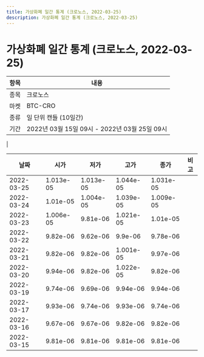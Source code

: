 ```yaml
---
title: 가상화폐 일간 통계 (크로노스, 2022-03-25)
description: 가상화폐 일간 통계 (크로노스, 2022-03-25)
---
```


가상화폐 일간 통계 (크로노스, 2022-03-25)
===

|항목|내용|
|--|--|
|종목|크로노스|
|마켓|BTC-CRO|
|종류|일 단위 캔들 (10일간)|
|기간|2022년 03월 15일 09시 - 2022년 03월 25일 09시
|

|날짜|시가|저가|고가|종가|비고|
|--|--|--|--|--|--|
|2022-03-25|1.013e-05|1.013e-05|1.044e-05|1.031e-05|    |
|2022-03-24|1.01e-05|1.004e-05|1.039e-05|1.009e-05|    |
|2022-03-23|1.006e-05|9.81e-06|1.021e-05|1.01e-05|    |
|2022-03-22|9.82e-06|9.62e-06|9.9e-06|9.78e-06|    |
|2022-03-21|9.82e-06|9.82e-06|1.001e-05|9.97e-06|    |
|2022-03-20|9.94e-06|9.82e-06|1.022e-05|9.82e-06|    |
|2022-03-19|9.74e-06|9.69e-06|9.94e-06|9.94e-06|    |
|2022-03-17|9.93e-06|9.74e-06|9.93e-06|9.74e-06|    |
|2022-03-16|9.67e-06|9.67e-06|9.82e-06|9.82e-06|    |
|2022-03-15|9.81e-06|9.81e-06|9.81e-06|9.81e-06|    |
